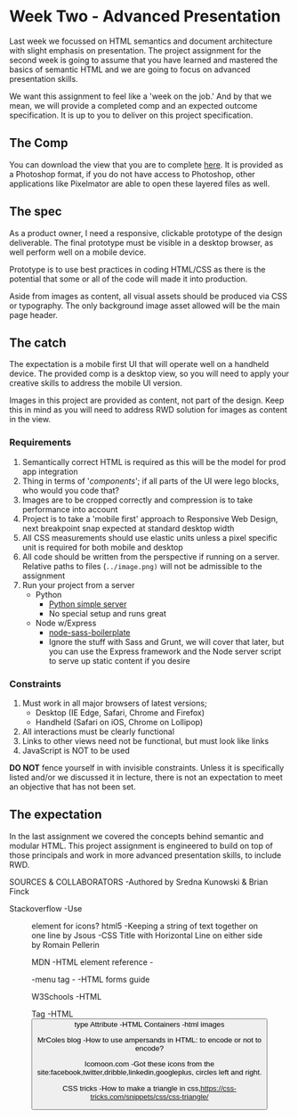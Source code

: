 # Week Two - Advanced Presentation

Last week we focussed on HTML semantics and document architecture with slight emphasis on presentation. The project assignment for the second week is going to assume that you have learned and mastered the basics of semantic HTML and we are going to focus on advanced presentation skills. 

We want this assignment to feel like a 'week on the job.' And by that we mean, we will provide a completed comp and an expected outcome specification. It is up to you to deliver on this project specification.

## The Comp

You can download the view that you are to complete [here](https://dl.dropboxusercontent.com/u/5658310/cf-project-2/the-comp.psd). It is provided as a Photoshop format, if you do not have access to Photoshop, other applications like Pixelmator are able to open these layered files as well.


## The spec

As a product owner, I need a responsive, clickable prototype of the design deliverable. The final prototype must be visible in a desktop browser, as well perform well on a mobile device. 

Prototype is to use best practices in coding HTML/CSS as there is the potential that some or all of the code will made it into production. 

Aside from images as content, all visual assets should be produced via CSS or typography. The only background image asset allowed will be the main page header. 

## The catch

The expectation is a mobile first UI that will operate well on a handheld device. The provided comp is a desktop view, so you will need to apply your creative skills to address the mobile UI version. 

Images in this project are provided as content, not part of the design. Keep this in mind as you will need to address RWD solution for images as content in the view. 

### Requirements 

1. Semantically correct HTML is required as this will be the model for prod app integration
1. Thing in terms of '*components*'; if all parts of the UI were lego blocks, who would you code that?
1. Images are to be cropped correctly and compression is to take performance into account
1. Project is to take a 'mobile first' approach to Responsive Web Design, next breakpoint snap expected at standard desktop width
1. All CSS measurements should use elastic units unless a pixel specific unit is required for both mobile and desktop
1. All code should be written from the perspective if running on a server. Relative paths to files (`../image.png)` will not be admissible to the assignment
1. Run your project from a server
	* Python
		* [Python simple server](http://www.anotheruiguy.com/ux-design-dev/_book/learning-computers/pyserver.html)
		* No special setup and runs great
	* Node w/Express
		* [node-sass-boilerplate](https://github.com/anotheruiguy/node-sass-boilerplate)
		* Ignore the stuff with Sass and Grunt, we will cover that later, but you can use the Express framework and the Node server script to serve up static content if you desire

### Constraints 

1. Must work in all major browsers of latest versions;
	* Desktop (IE Edge, Safari, Chrome and Firefox)
	* Handheld (Safari on iOS, Chrome on Lollipop)
1. All interactions must be clearly functional
1. Links to other views need not be functional, but must look like links
1. JavaScript is NOT to be used

__DO NOT__ fence yourself in with invisible constraints. Unless it is specifically listed and/or we discussed it in lecture, there is not an expectation to meet an objective that has not been set. 

## The expectation 

In the last assignment we covered the concepts behind semantic and modular HTML. This project assignment is engineered to build on top of those principals and work in more advanced presentation skills, to include RWD. 

SOURCES & COLLABORATORS
-Authored by Sredna Kunowski & Brian Finck

Stackoverflow
-Use <figure> element for icons? html5
-Keeping a string of text together on one line by Jsous
-CSS Title with Horizontal Line on either side by Romain Pellerin

MDN
-HTML element reference
-<hgroup>
-menu tag
-<menuitem>
-HTML forms guide

W3Schools
-HTML <nav> Tag
-HTML <button> type Attribute
-HTML Containers
-html images

MrColes blog
-How to use ampersands in HTML: to encode or not to encode?

Icomoon.com
-Got these icons from the site:facebook,twitter,dribble,linkedin,googleplus, circles left and right.

CSS tricks
-How to make a triangle in css,https://css-tricks.com/snippets/css/css-triangle/



